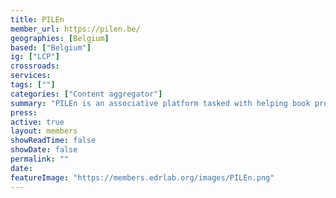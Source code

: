 ```yaml
---
title: PILEn
member_url: https://pilen.be/
geographies: [Belgium]
based: ["Belgium"]
ig: ["LCP"]
crossroads: 
services: 
tags: [""]
categories: ["Content aggregator"] 
summary: "PILEn is an associative platform tasked with helping book professionals in Wallonia and Brussels cope with the technological, professional and commercial changes underway by offering training courses, symposia, meetings, studies and articles."
press:
active: true
layout: members
showReadTime: false
showDate: false
permalink: ""
date: 
featureImage: "https://members.edrlab.org/images/PILEn.png"
---
```


